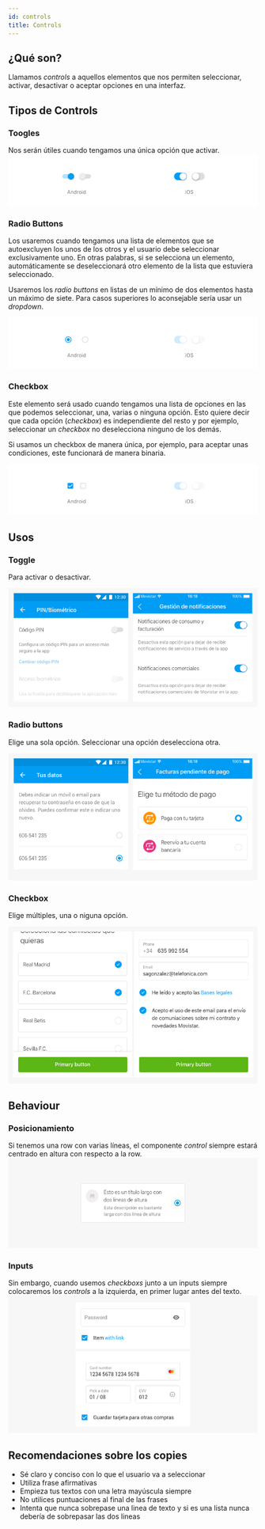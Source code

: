 ```yaml
---
id: controls
title: Controls
---
```


## ¿Qué son?
Llamamos *controls* a aquellos elementos que nos permiten seleccionar, activar, desactivar o aceptar opciones en una interfaz.

## Tipos de Controls
### Toogles  
Nos serán útiles cuando tengamos una única opción que activar.
![Toggle](../../img/controls-01.png)


### Radio Buttons  
Los usaremos cuando tengamos una lista de elementos que se autoexcluyen los unos de los otros y el usuario debe seleccionar exclusivamente uno. En otras palabras, si se selecciona un elemento, automáticamente se deseleccionará otro elemento de la lista que estuviera seleccionado.

Usaremos los *radio buttons* en listas de un mínimo de dos elementos hasta un máximo de siete. Para casos superiores lo aconsejable sería usar un *dropdown*.

![Radio Buttons](../../img/controls-02.png)

### Checkbox
Este elemento será usado cuando tengamos una lista de opciones en las que podemos seleccionar, una, varias o ninguna opción. Esto quiere decir que cada opción (*checkbox*) es independiente del resto y por ejemplo, seleccionar un *checkbox* no deselecciona ninguno de los demás. 

Si usamos un checkbox de manera única, por ejemplo, para aceptar unas condiciones, este funcionará de manera binaria. 

![Checkboxes](../../img/controls-03.png)

## Usos

### Toggle 
Para activar o desactivar.


![Toggle](../../img/controls-04.png)

### Radio buttons  
Elige una sola opción. Seleccionar una opción deselecciona otra.


![Toggle](../../img/controls-05.png)

### Checkbox  
Elige múltiples, una o niguna opción.


![Toggle](../../img/controls-06.png)

## Behaviour
### Posicionamiento  
Si tenemos una row con varias líneas, el componente *control* siempre estará centrado en altura con respecto a la row.
![Toggle](../../img/controls-07.png)

### Inputs  
Sin embargo, cuando usemos *checkboxs* junto a un inputs siempre colocaremos los *controls* a la izquierda, en primer lugar antes del texto.
![Toggle](../../img/controls-08.png)

## Recomendaciones sobre los copies
* Sé claro y conciso con lo que el usuario va a seleccionar
* Utiliza frase afirmativas
* Empieza tus textos con una letra mayúscula siempre
* No utilices puntuaciones al final de las frases
* Intenta que nunca sobrepase una linea de texto y si es una lista nunca debería de sobrepasar las dos lineas
